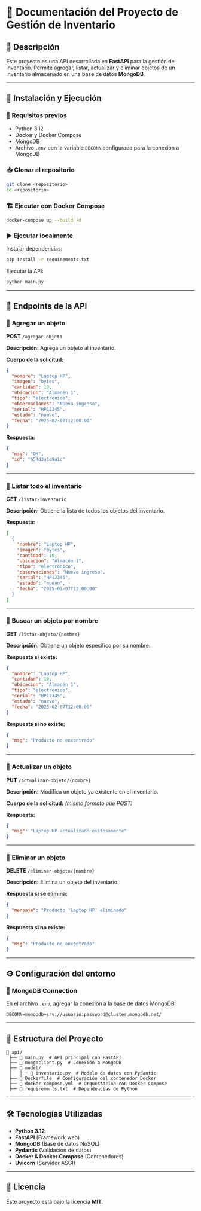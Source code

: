 # 📌 Documentación del Proyecto de Gestión de Inventario

## 📖 Descripción
Este proyecto es una API desarrollada en **FastAPI** para la gestión de inventario. Permite agregar, listar, actualizar y eliminar objetos de un inventario almacenado en una base de datos **MongoDB**.

---

## 🚀 Instalación y Ejecución

### 📂 **Requisitos previos**
- Python 3.12
- Docker y Docker Compose
- MongoDB
- Archivo `.env` con la variable `DBCONN` configurada para la conexión a MongoDB

### 📥 **Clonar el repositorio**
```sh
git clone <repositorio>
cd <repositorio>
```

### 🏗️ **Ejecutar con Docker Compose**
```sh
docker-compose up --build -d
```

### ▶️ **Ejecutar localmente**
Instalar dependencias:
```sh
pip install -r requirements.txt
```
Ejecutar la API:
```sh
python main.py
```

---

## 📌 Endpoints de la API

### 🔹 **Agregar un objeto**
**POST** `/agregar-objeto`

**Descripción:** Agrega un objeto al inventario.

**Cuerpo de la solicitud:**
```json
{
  "nombre": "Laptop HP",
  "imagen": "bytes",
  "cantidad": 10,
  "ubicacion": "Almacén 1",
  "tipo": "electrónico",
  "observaciones": "Nuevo ingreso",
  "serial": "HP12345",
  "estado": "nuevo",
  "fecha": "2025-02-07T12:00:00"
}
```

**Respuesta:**
```json
{
  "msg": "OK",
  "id": "654d3a1c9a1c"
}
```

---

### 🔹 **Listar todo el inventario**
**GET** `/listar-inventario`

**Descripción:** Obtiene la lista de todos los objetos del inventario.

**Respuesta:**
```json
[
  {
    "nombre": "Laptop HP",
    "imagen": "bytes",
    "cantidad": 10,
    "ubicacion": "Almacén 1",
    "tipo": "electrónico",
    "observaciones": "Nuevo ingreso",
    "serial": "HP12345",
    "estado": "nuevo",
    "fecha": "2025-02-07T12:00:00"
  }
]
```

---

### 🔹 **Buscar un objeto por nombre**
**GET** `/listar-objeto/{nombre}`

**Descripción:** Obtiene un objeto específico por su nombre.

**Respuesta si existe:**
```json
{
  "nombre": "Laptop HP",
  "cantidad": 10,
  "ubicacion": "Almacén 1",
  "tipo": "electrónico",
  "serial": "HP12345",
  "estado": "nuevo",
  "fecha": "2025-02-07T12:00:00"
}
```

**Respuesta si no existe:**
```json
{
  "msg": "Producto no encontrado"
}
```

---

### 🔹 **Actualizar un objeto**
**PUT** `/actualizar-objeto/{nombre}`

**Descripción:** Modifica un objeto ya existente en el inventario.

**Cuerpo de la solicitud:** *(mismo formato que POST)*

**Respuesta:**
```json
{
  "msg": "Laptop HP actualizado exitosamente"
}
```

---

### 🔹 **Eliminar un objeto**
**DELETE** `/eliminar-objeto/{nombre}`

**Descripción:** Elimina un objeto del inventario.

**Respuesta si se elimina:**
```json
{
  "mensaje": "Producto 'Laptop HP' eliminado"
}
```

**Respuesta si no existe:**
```json
{
  "msg": "Producto no encontrado"
}
```

---

## ⚙️ Configuración del entorno
### 📌 **MongoDB Connection**
En el archivo `.env`, agregar la conexión a la base de datos MongoDB:
```env
DBCONN=mongodb+srv://usuario:password@cluster.mongodb.net/
```

---

## 📜 **Estructura del Proyecto**
```
📂 api/
 ├── 📜 main.py  # API principal con FastAPI
 ├── 📜 mongoclient.py  # Conexión a MongoDB
 ├── 📂 model/
 │   ├── 📜 inventario.py  # Modelo de datos con Pydantic
 ├── 📜 Dockerfile  # Configuración del contenedor Docker
 ├── 📜 docker-compose.yml  # Orquestación con Docker Compose
 ├── 📜 requirements.txt  # Dependencias de Python
```

---

## 🛠️ Tecnologías Utilizadas
- **Python 3.12**
- **FastAPI** (Framework web)
- **MongoDB** (Base de datos NoSQL)
- **Pydantic** (Validación de datos)
- **Docker & Docker Compose** (Contenedores)
- **Uvicorn** (Servidor ASGI)

---

## 📌 Licencia
Este proyecto está bajo la licencia **MIT**.
